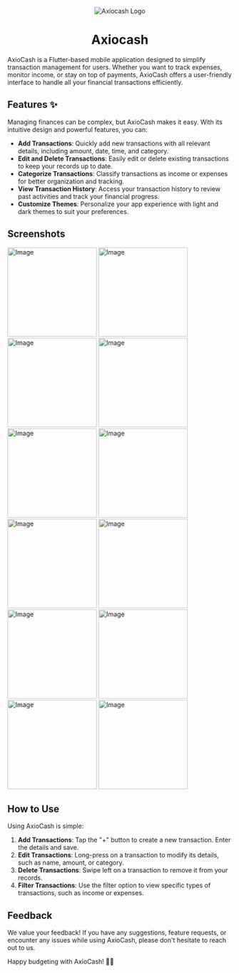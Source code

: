 <p align="center">
  <img src="https://github.com/tushal13/Axiocash/assets/113960162/53c89a6c-22cc-49ca-a951-469008a2bd4a" alt="Axiocash Logo" />
</p>

<h1 align="center">Axiocash</h1>

AxioCash is a Flutter-based mobile application designed to simplify transaction management for users. Whether you want to track expenses, monitor income, or stay on top of payments, AxioCash offers a user-friendly interface to handle all your financial transactions efficiently.

## Features ✨

Managing finances can be complex, but AxioCash makes it easy. With its intuitive design and powerful features, you can:

- **Add Transactions**: Quickly add new transactions with all relevant details, including amount, date, time, and category.
- **Edit and Delete Transactions**: Easily edit or delete existing transactions to keep your records up to date.
- **Categorize Transactions**: Classify transactions as income or expenses for better organization and tracking.
- **View Transaction History**: Access your transaction history to review past activities and track your financial progress.
- **Customize Themes**: Personalize your app experience with light and dark themes to suit your preferences.

## Screenshots

<img src="https://github.com/tushal13/Axiocash/assets/113960162/1891dea6-bb5c-4d07-b3a1-9acda7751ccd" alt="Image" width="200"> 
<img src="https://github.com/tushal13/Axiocash/assets/113960162/5d629d3d-f431-417b-91ba-77523cc45b86" alt="Image" width="200"> 
<img src="https://github.com/tushal13/Axiocash/assets/113960162/771c7ebc-493f-4836-ab88-3f897d1e90d5" alt="Image" width="200"> 
<img src="https://github.com/tushal13/Axiocash/assets/113960162/2c7f2d06-2d1e-4f46-b68a-368aaa5e7ace" alt="Image" width="200"> 
<img src="https://github.com/tushal13/Axiocash/assets/113960162/da2bc321-efc6-46df-a6df-e1f4aafaef87" alt="Image" width="200"> 
<img src="https://github.com/tushal13/Axiocash/assets/113960162/57208095-49da-444c-a9c4-1401ddbf3203" alt="Image" width="200"> 
<img src="https://github.com/tushal13/Axiocash/assets/113960162/de6c98b6-4392-4404-b803-102dc29f2d91" alt="Image" width="200"> 
<img src="https://github.com/tushal13/Axiocash/assets/113960162/9168e1b1-c6b9-424b-8b2c-08e05aa0e93b" alt="Image" width="200"> 
<img src="https://github.com/tushal13/Axiocash/assets/113960162/6e8781c4-e171-4882-8461-91ba34eca0b1" alt="Image" width="200"> 
<img src="https://github.com/tushal13/Axiocash/assets/113960162/24867ddd-33fe-4f4e-82ae-2e4e97941f80" alt="Image" width="200"> 
<img src="https://github.com/tushal13/Axiocash/assets/113960162/0fe2a343-546e-44df-9e1c-88b9ca271be3" alt="Image" width="200"> 
<img src="https://github.com/tushal13/Axiocash/assets/113960162/8dbc332d-189a-4b40-9875-d7c82b429af9" alt="Image" width="200"> 


## How to Use

Using AxioCash is simple:

1. **Add Transactions**: Tap the "+" button to create a new transaction. Enter the details and save.
2. **Edit Transactions**: Long-press on a transaction to modify its details, such as name, amount, or category.
3. **Delete Transactions**: Swipe left on a transaction to remove it from your records.
4. **Filter Transactions**: Use the filter option to view specific types of transactions, such as income or expenses.

## Feedback

We value your feedback! If you have any suggestions, feature requests, or encounter any issues while using AxioCash, please don't hesitate to reach out to us.

Happy budgeting with AxioCash! 💸✨
